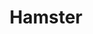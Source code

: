---
pid: ls183
title: Hamster
location_transcription: Room
coordinates: "[-75.170308101212, 39.957681669639]"
zipcode: '19072'
gen_neighborhood: 
neighborhood: Narberth
outside_phl: 'Narberth PA '
age: '7'
age_range: 6-13
instagram: 
image_file_name: ls_183.jpg
proposal_transcription: 
topic: Animals
topic_summary: '0'
type: Space
keywords_other: Hamster, Animals
credit: Beau
image_labels: A hamster in a cage
twitter: 
facebook: 
permalink: "/monuments/ls183/"
layout: item-page
---